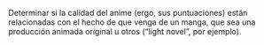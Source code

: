 Determinar si la calidad del anime (ergo, sus puntuaciones) están relacionadas con el hecho de que venga de un manga, que sea una producción animada original u otros (“light novel”, por ejemplo).
